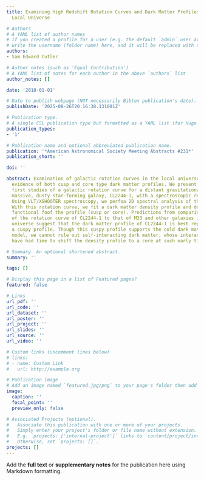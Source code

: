 ```yaml
---
title: Examining High Redshift Rotation Curves and Dark Matter Profiles Outside the
  Local Universe

# Authors
# A YAML list of author names
# If you created a profile for a user (e.g. the default `admin` user at `content/authors/admin/`), 
# write the username (folder name) here, and it will be replaced with their full name and linked to their profile.
authors:
- Sam Edward Cutler

# Author notes (such as 'Equal Contribution')
# A YAML list of notes for each author in the above `authors` list
author_notes: []

date: '2018-01-01'

# Date to publish webpage (NOT necessarily Bibtex publication's date).
publishDate: '2025-08-26T20:16:38.131001Z'

# Publication type.
# A single CSL publication type but formatted as a YAML list (for Hugo requirements).
publication_types:
- '1'

# Publication name and optional abbreviated publication name.
publication: '*American Astronomical Society Meeting Abstracts #231*'
publication_short: ''

doi: ''

abstract: Examination of galactic rotation curves in the local universe has yielded
  evidence of both cusp and core type dark matter profiles. We present one of the
  first studies of a galactic rotation curve for a distant gravitationally-lensed
  massive, dusty star-forming galaxy, CL2244-1, with a spectroscopic redshift 1.77.
  Using VLT/XSHOOTER spectroscopy, we perfoa 2D spectral analysis of the H-alpha emission.
  With this rotation curve, we fit a dark matter density profile and determine the
  functional foof the profile (cusp or core). Predictions from comparing the shape
  of the rotation curve of CL2244-1 to that of M33 and other galaxies in the local
  universe suggest that the dark matter profile of CL2244-1 is best represented by
  a cuspy profile. Though this cuspy profile supports the cold dark matter cosmological
  model, we cannot rule out self-interacting dark matter, whose interactions may not
  have had time to shift the density profile to a core at such early times.

# Summary. An optional shortened abstract.
summary: ''

tags: []

# Display this page in a list of Featured pages?
featured: false

# Links
url_pdf: ''
url_code: ''
url_dataset: ''
url_poster: ''
url_project: ''
url_slides: ''
url_source: ''
url_video: ''

# Custom links (uncomment lines below)
# links:
# - name: Custom Link
#   url: http://example.org

# Publication image
# Add an image named `featured.jpg/png` to your page's folder then add a caption below.
image:
  caption: ''
  focal_point: ''
  preview_only: false

# Associated Projects (optional).
#   Associate this publication with one or more of your projects.
#   Simply enter your project's folder or file name without extension.
#   E.g. `projects: ['internal-project']` links to `content/project/internal-project/index.md`.
#   Otherwise, set `projects: []`.
projects: []
---
```


Add the **full text** or **supplementary notes** for the publication here using Markdown formatting.
